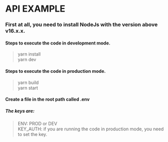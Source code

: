 # API EXAMPLE

### First at all, you need to install NodeJs with the version above v16.x.x.

#### Steps to execute the code in development mode.
> yarn install\
> yarn dev

#### Steps to execute the code in production mode.
> yarn build\
> yarn start

#### Create a file in the root path called .env
##### The keys are:
> ENV: PROD or DEV\
> KEY_AUTH: if you are running the code in production mode, you need to set the key.
